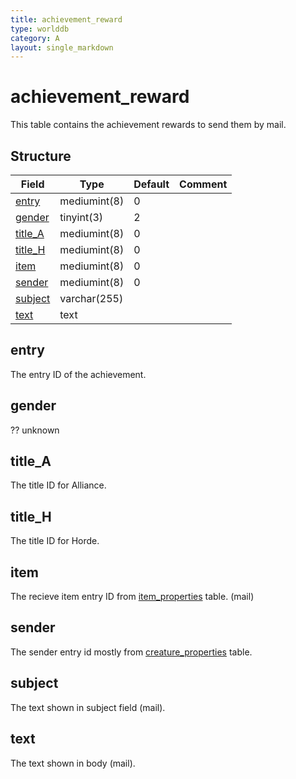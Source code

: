 ```yaml
---
title: achievement_reward
type: worlddb
category: A
layout: single_markdown
---
```


# achievement_reward
This table contains the achievement rewards to send them by mail.

## Structure

Field                                                                            | Type         | Default | Comment
-------------------------------------------------------------------------------- | ------------ | ------- | -------
[entry](#entry)     | mediumint(8) | 0       |        
[gender](#gender)   | tinyint(3)   | 2       |        
[title_A](#title_A) | mediumint(8) | 0       |        
[title_H](#title_H) | mediumint(8) | 0       |        
[item](#item)       | mediumint(8) | 0       |        
[sender](#sender)   | mediumint(8) | 0       |        
[subject](#subject) | varchar(255) |         |        
[text](#text)       | text         |         |        

## entry

The entry ID of the achievement.

## gender

?? unknown

## title_A

The title ID for Alliance.

## title_H

The title ID for Horde.

## item

The recieve item entry ID from [item_properties](/Wiki/database/world/item_properties/ "Item properties") table. (mail)

## sender

The sender entry id mostly from [creature_properties](/Wiki/database/world/creature_properties/ "Creature properties") table.

## subject

The text shown in subject field (mail).

## text

The text shown in body (mail).